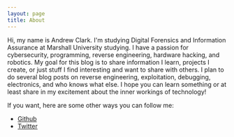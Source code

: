 ```yaml
---
layout: page
title: About
---
```


Hi, my name is Andrew Clark. I'm studying Digital Forensics and Information Assurance at Marshall University studying. I have a passion for cybersecurity, programming, reverse engineering, hardware hacking, and robotics. My goal for this blog is to share information I learn, projects I create, or just stuff I find interesting and want to share with others. I plan to do several blog posts on reverse engineering, exploitation, debugging, electronics, and who knows what else. I hope you can learn something or at least share in my excitement about the inner workings of technology!


If you want, here are some other ways you can follow me:

* [Github](http://www.github.com/Starwarsfan2099)
* [Twitter](http://www.twitter.com/Starwarsfan2099)

